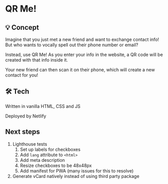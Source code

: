 # QR Me!

## 💡 Concept

Imagine that you just met a new friend and want to exchange contact info! But who wants to vocally spell out their phone number or email?

Instead, use QR Me! As you enter your info in the website, a QR code will be created with that info inside it.

Your new friend can then scan it on their phone, which will create a new contact for you!

## 🛠 Tech

Written in vanilla HTML, CSS and JS

Deployed by Netlify

## Next steps

1. Lighthouse tests
   1. Set up labels for checkboxes
   1. Add `lang` attribute to `<html>`
   1. Add meta description
   1. Resize checkboxes to be 48x48px
   1. Add manifest for PWA (many issues for this to resolve)
1. Generate vCard natively instead of using third party package

